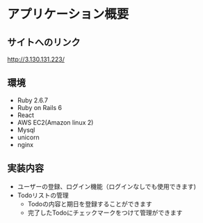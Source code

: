 # アプリケーション概要

## サイトへのリンク
http://3.130.131.223/

## 環境
- Ruby 2.6.7
- Ruby on Rails 6
- React
- AWS EC2(Amazon linux 2)
- Mysql
- unicorn
- nginx

## 実装内容
- ユーザーの登録、ログイン機能（ログインなしでも使用できます)
- Todoリストの管理
  - Todoの内容と期日を登録することができます
  - 完了したTodoにチェックマークをつけて管理ができます 
